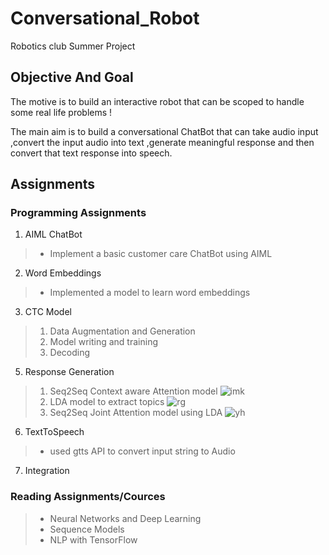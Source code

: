 # Conversational_Robot
Robotics club Summer Project

## Objective And Goal
The motive is to build an interactive robot that can be scoped to handle some real life problems ! 

The main aim is to build a conversational ChatBot that can take audio input ,convert the input audio into text ,generate meaningful response and then convert that text response into speech.

## Assignments 
### Programming Assignments

1. AIML ChatBot
> - Implement a basic customer care ChatBot using AIML
2. Word Embeddings
> - Implemented a model to learn word embeddings
3. CTC Model
> 1. Data Augmentation and Generation
> 2. Model writing and training
> 3. Decoding
5. Response Generation
> 1. Seq2Seq Context aware Attention model
![imk](https://user-images.githubusercontent.com/62843848/86843601-680c9700-c0c4-11ea-8ff4-b288f1b8e829.png)
> 2. LDA model to extract topics
![rg](https://user-images.githubusercontent.com/62843848/86844361-9474e300-c0c5-11ea-88e9-5b95173b4981.png)
> 3. Seq2Seq Joint Attention model using LDA 
![yh](https://user-images.githubusercontent.com/62843848/86843773-b0c45000-c0c4-11ea-9217-b50d05f58846.png)

6. TextToSpeech
> - used gtts API to convert input string to Audio
7. Integration

### Reading Assignments/Cources
> - Neural Networks and Deep Learning
> - Sequence Models
> - NLP with TensorFlow
